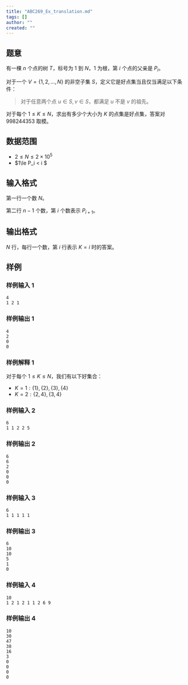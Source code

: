 ```yaml
---
title: "ABC269_Ex_translation.md"
tags: []
author: ""
created: ""
---
```


## 题意

有一棵 $n$ 个点的树 $T$，标号为 $1$ 到 $N$，$1$ 为根，第 $i$ 个点的父亲是 $P_i$。

对于一个 $V=\{1,2,...,N\}$ 的非空子集 $S$，定义它是好点集当且仅当满足以下条件：

> 对于任意两个点 $u\in S,v\in S$，都满足 $u$ 不是 $v$ 的祖先。

对于每个 $1\le K\le N$，求出有多少个大小为 $K$ 的点集是好点集，答案对 $998244353$ 取模。

## 数据范围

- $2\le N\le 2\times 10^5$
- $1\le P_i < i $

## 输入格式

第一行一个数 $N$。

第二行 $n-1$ 个数，第 $i$ 个数表示 $P_{i+1}$。

## 输出格式

$N$ 行，每行一个数，第 $i$ 行表示 $K=i$ 时的答案。

## 样例

### 样例输入 1

```
4
1 2 1
```

### 样例输出 1

```
4
2
0
0
```

### 样例解释 1

对于每个 $1\le K\le N$，我们有以下好集合：

- $K=1:\{1\},\{2\},\{3\},\{4\}$
- $K=2:\{2,4\},\{3,4\}$

### 样例输入 2

```
6
1 1 2 2 5
```

### 样例输出 2

```
6
6
2
0
0
0
```

### 样例输入 3

```
6
1 1 1 1 1
```

### 样例输出 3

```
6
10
10
5
1
0
```

### 样例输入 4

```
10
1 2 1 2 1 1 2 6 9
```

### 样例输出 4

```
10
30
47
38
16
3
0
0
0
0
```

